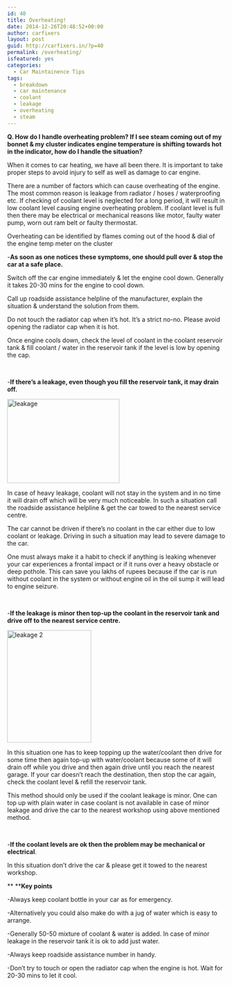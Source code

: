 ```yaml
---
id: 40
title: Overheating!
date: 2014-12-26T20:48:52+00:00
author: carfixers
layout: post
guid: http://carfixers.in/?p=40
permalink: /overheating/
isfeatured: yes
categories:
  - Car Maintainence Tips
tags:
  - breakdown
  - car maintenance
  - coolant
  - leakage
  - overheating
  - steam
---
```

**Q. How do I handle overheating problem? If I see steam coming out of my bonnet & my cluster indicates engine temperature is shifting towards hot in the indicator, how do I handle the situation?**

When it comes to car heating, we have all been there. It is important to take proper steps to avoid injury to self as well as damage to car engine.

There are a number of factors which can cause overheating of the engine. The most common reason is leakage from radiator / hoses / waterproofing etc. If checking of coolant level is neglected for a long period, it will result in low coolant level causing engine overheating problem. If coolant level is full then there may be electrical or mechanical reasons like motor, faulty water pump, worn out ram belt or faulty thermostat.

Overheating can be identified by flames coming out of the hood & dial of the engine temp meter on the cluster

-**As soon as one notices these symptoms, one should pull over & stop the car at a safe place.**

Switch off the car engine immediately & let the engine cool down. Generally it takes 20-30 mins for the engine to cool down.

Call up roadside assistance helpline of the manufacturer, explain the situation & understand the solution from them.

Do not touch the radiator cap when it’s hot. It’s a strict no-no. Please avoid opening the radiator cap when it is hot.

Once engine cools down, check the level of coolant in the coolant reservoir tank & fill coolant / water in the reservoir tank if the level is low by opening the cap.

&nbsp;

-**If there’s a leakage, even though you fill the reservoir tank, it may drain off.**

[<img class="alignnone size-full wp-image-42" src="http://carfixers.in/wp-content/uploads/2014/12/leakage.jpg" alt="leakage" width="259" height="194" />](http://carfixers.in/wp-content/uploads/2014/12/leakage.jpg)

In case of heavy leakage, coolant will not stay in the system and in no time it will drain off which will be very much noticeable. In such a situation call the roadside assistance helpline & get the car towed to the nearest service centre.

The car cannot be driven if there’s no coolant in the car either due to low coolant or leakage. Driving in such a situation may lead to severe damage to the car.

One must always make it a habit to check if anything is leaking whenever your car experiences a frontal impact or if it runs over a heavy obstacle or deep pothole. This can save you lakhs of rupees because if the car is run without coolant in the system or without engine oil in the oil sump it will lead to engine seizure.

&nbsp;

-**If the leakage is minor then top-up the coolant in the reservoir tank and drive off to the nearest service centre.**

[<img class="alignnone size-full wp-image-41" src="http://carfixers.in/wp-content/uploads/2014/12/leakage-2.jpg" alt="leakage 2" width="194" height="259" />](http://carfixers.in/wp-content/uploads/2014/12/leakage-2.jpg)

In this situation one has to keep topping up the water/coolant then drive for some time then again top-up with water/coolant because some of it will drain off while you drive and then again drive until you reach the nearest garage. If your car doesn’t reach the destination, then stop the car again, check the coolant level & refill the reservoir tank.

This method should only be used if the coolant leakage is minor. One can top up with plain water in case coolant is not available in case of minor leakage and drive the car to the nearest workshop using above mentioned method.

&nbsp;

-**If the coolant levels are ok then the problem may be mechanical or electrical**.

In this situation don’t drive the car & please get it towed to the nearest workshop.

** ****Key points**

-Always keep coolant bottle in your car as for emergency.

-Alternatively you could also make do with a jug of water which is easy to arrange.

-Generally 50-50 mixture of coolant & water is added. In case of minor leakage in the reservoir tank it is ok to add just water.

-Always keep roadside assistance number in handy.

-Don’t try to touch or open the radiator cap when the engine is hot. Wait for 20-30 mins to let it cool.
